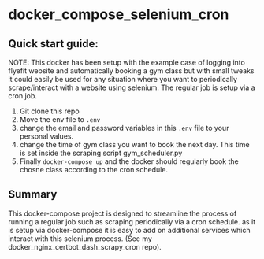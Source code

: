 # docker_compose_selenium_cron

## Quick start guide:
NOTE: This docker has been setup with the example case of logging into flyefit website and automatically booking a gym class but with small tweaks it could easily be used for any situation where you want to periodically scrape/interact with a website using selenium. The regular job is setup via a cron job.
<br>
1) Git clone this repo
2) Move the env file to `.env`
3) change the email and password variables in this `.env` file to your personal values.
4) change the time of gym class you want to book the next day. This time is set inside the scraping script gym_scheduler.py
5) Finally `docker-compose up` and the docker should regularly book the chosne class according to the cron schedule.

## Summary
This docker-compose project is designed to streamline the process of running a regular job such as scraping periodically via a cron schedule. as it is setup via docker-compose it is easy to add on additional services which interact with this selenium process. (See my docker_nginx_certbot_dash_scrapy_cron repo).
